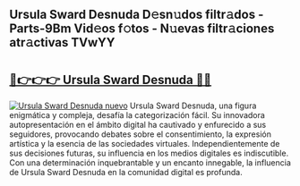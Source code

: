 ## Ursula Sward Desnuda D𝚎sn𝚞dos filtr𝚊dos - Parts-9Bm Vid𝚎os f𝚘tos - N𝚞evas filtr𝚊ciones atr𝚊ctivas TVwYY

# <h2><a href="http://mbcrlez.tromn.icu/?c=Ursula+Sward+Desnuda">🔗👉👉👉 Ursula Sward Desnuda 🔗🔗</a></h2>

[![Ursula Sward Desnuda nuevo](https://i.imgur.com/pEAQMta.gif)](http://mbcrlez.tromn.icu/?c=Ursula+Sward+Desnuda)
Ursula Sward Desnuda, una figura enigmática y compleja, desafía la categorización fácil. Su innovadora autopresentación en el ámbito digital ha cautivado y enfurecido a sus seguidores, provocando debates sobre el consentimiento, la expresión artística y la esencia de las sociedades virtuales. Independientemente de sus decisiones futuras, su influencia en los medios digitales es indiscutible. Con una determinación inquebrantable y un encanto innegable, la influencia de Ursula Sward Desnuda en la comunidad digital es profunda.
